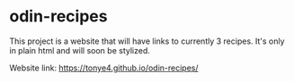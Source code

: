 # odin-recipes

This project is a website that will have links to currently 3 recipes. It's only in plain html and will soon be stylized.

Website link: https://tonye4.github.io/odin-recipes/
